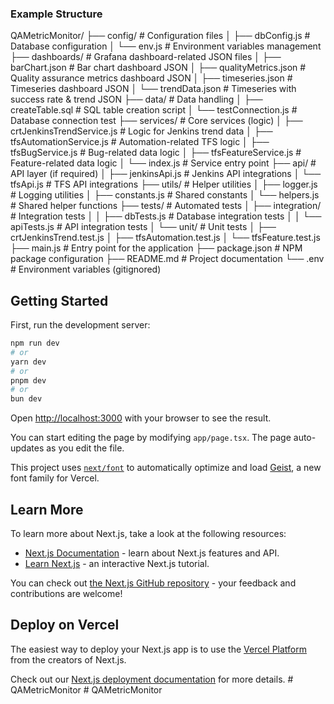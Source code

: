 
### Example Structure

QAMetricMonitor/
├── config/                       # Configuration files
│   ├── dbConfig.js               # Database configuration
│   └── env.js                    # Environment variables management
├── dashboards/                   # Grafana dashboard-related JSON files
│   ├── barChart.json             # Bar chart dashboard JSON
│   ├── qualityMetrics.json       # Quality assurance metrics dashboard JSON
│   ├── timeseries.json           # Timeseries dashboard JSON
│   └── trendData.json            # Timeseries with success rate & trend JSON
├── data/                         # Data handling
│   ├── createTable.sql           # SQL table creation script
│   └── testConnection.js         # Database connection test
├── services/                     # Core services (logic)
│   ├── crtJenkinsTrendService.js # Logic for Jenkins trend data
│   ├── tfsAutomationService.js   # Automation-related TFS logic
│   ├── tfsBugService.js          # Bug-related data logic
│   ├── tfsFeatureService.js      # Feature-related data logic
│   └── index.js                  # Service entry point
├── api/                          # API layer (if required)
│   ├── jenkinsApi.js             # Jenkins API integrations
│   └── tfsApi.js                 # TFS API integrations
├── utils/                        # Helper utilities
│   ├── logger.js                 # Logging utilities
│   ├── constants.js              # Shared constants
│   └── helpers.js                # Shared helper functions
├── tests/                        # Automated tests
│   ├── integration/              # Integration tests
│   │   ├── dbTests.js            # Database integration tests
│   │   └── apiTests.js           # API integration tests
│   └── unit/                     # Unit tests
│       ├── crtJenkinsTrend.test.js
│       ├── tfsAutomation.test.js
│       └── tfsFeature.test.js
├── main.js                       # Entry point for the application
├── package.json                  # NPM package configuration
├── README.md                     # Project documentation
└── .env                          # Environment variables (gitignored)


## Getting Started

First, run the development server:

```bash
npm run dev
# or
yarn dev
# or
pnpm dev
# or
bun dev
```

Open [http://localhost:3000](http://localhost:3000) with your browser to see the result.

You can start editing the page by modifying `app/page.tsx`. The page auto-updates as you edit the file.

This project uses [`next/font`](https://nextjs.org/docs/app/building-your-application/optimizing/fonts) to automatically optimize and load [Geist](https://vercel.com/font), a new font family for Vercel.

## Learn More

To learn more about Next.js, take a look at the following resources:

- [Next.js Documentation](https://nextjs.org/docs) - learn about Next.js features and API.
- [Learn Next.js](https://nextjs.org/learn) - an interactive Next.js tutorial.

You can check out [the Next.js GitHub repository](https://github.com/vercel/next.js) - your feedback and contributions are welcome!

## Deploy on Vercel

The easiest way to deploy your Next.js app is to use the [Vercel Platform](https://vercel.com/new?utm_medium=default-template&filter=next.js&utm_source=create-next-app&utm_campaign=create-next-app-readme) from the creators of Next.js.

Check out our [Next.js deployment documentation](https://nextjs.org/docs/app/building-your-application/deploying) for more details.
#   Q A M e t r i c M o n i t o r 
 
 #   Q A M e t r i c M o n i t o r 
 
 
